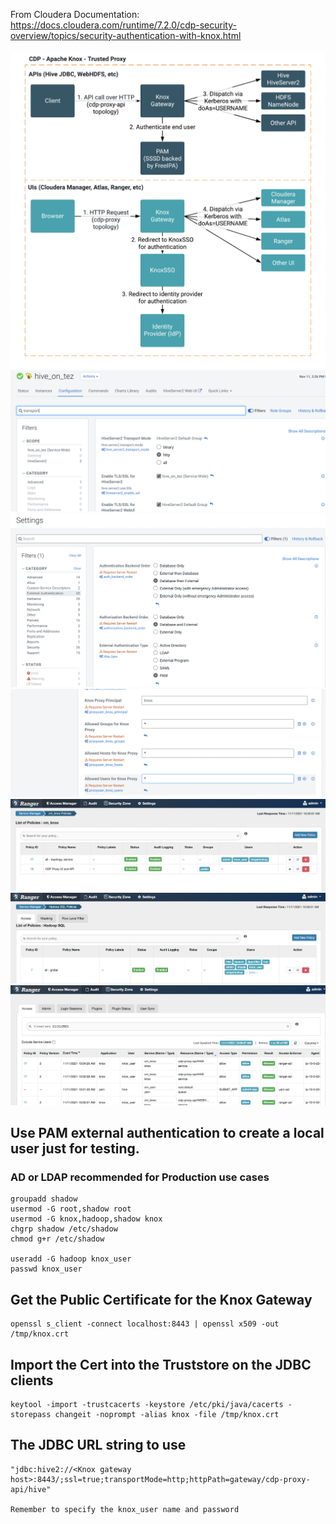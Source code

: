 From Cloudera Documentation:<br>
https://docs.cloudera.com/runtime/7.2.0/cdp-security-overview/topics/security-authentication-with-knox.html<br><br>
<img src="./images/cm_knox_architecture.png" alt=""/><br>
<img src="./images/cm_hive_on_tez_http_transport_mode.png" alt=""/><br>
<img src="./images/cm_external_authn.png" alt=""/><br>
<img src="./images/cm_knox_proxy_allow.png" alt=""/><br>
<img src="./images/cm_ranger_knox_policy.png" alt=""/><br>
<img src="./images/cm_ranger_hadoop_sql_proxy.png" alt=""/><br>
<img src="./images/cm_ranger_audit.png" alt=""/><br>

## Use PAM external authentication to create a local user just for testing. 
### AD or LDAP recommended for Production use cases
```
groupadd shadow
usermod -G root,shadow root
usermod -G knox,hadoop,shadow knox
chgrp shadow /etc/shadow
chmod g+r /etc/shadow

useradd -G hadoop knox_user
passwd knox_user
```

## Get the Public Certificate for the Knox Gateway
```
openssl s_client -connect localhost:8443 | openssl x509 -out /tmp/knox.crt
```
## Import the Cert into the Truststore on the JDBC clients
```
keytool -import -trustcacerts -keystore /etc/pki/java/cacerts -storepass changeit -noprompt -alias knox -file /tmp/knox.crt
```

## The JDBC URL string to use
```
"jdbc:hive2://<Knox gateway host>:8443/;ssl=true;transportMode=http;httpPath=gateway/cdp-proxy-api/hive"

Remember to specify the knox_user name and password
```


